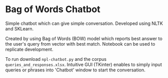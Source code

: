 # Bag of Words Chatbot

Simple chatbot which can give simple conversation. Developed using NLTK and SKLearn.


Created by using Bag of Words (BOW) model which reports best answer to the user's query from vector with best match.
Notebook can be used to replicate development. 


To run download `npl-chatbot.py` and the corpus `queries_and_responses.xlsx`.
Intuitive GUI (TKinter) enables to simply input queries or phrases into 'Chatbot' window to start the conversation.
